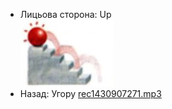 - Лицьова сторона: Up <br />![prepositions_29.jpg](./28.jpg)
- Назад: Угору [rec1430907271.mp3](./29.mp3)